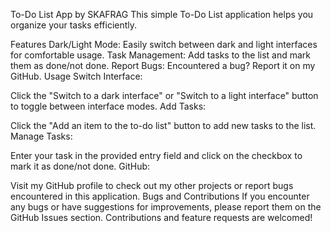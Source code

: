 To-Do List App by SKAFRAG
This simple To-Do List application helps you organize your tasks efficiently.

Features
Dark/Light Mode: Easily switch between dark and light interfaces for comfortable usage.
Task Management: Add tasks to the list and mark them as done/not done.
Report Bugs: Encountered a bug? Report it on my GitHub.
Usage
Switch Interface:

Click the "Switch to a dark interface" or "Switch to a light interface" button to toggle between interface modes.
Add Tasks:

Click the "Add an item to the to-do list" button to add new tasks to the list.
Manage Tasks:

Enter your task in the provided entry field and click on the checkbox to mark it as done/not done.
GitHub:

Visit my GitHub profile to check out my other projects or report bugs encountered in this application.
Bugs and Contributions
If you encounter any bugs or have suggestions for improvements, please report them on the GitHub Issues section. Contributions and feature requests are welcomed!
